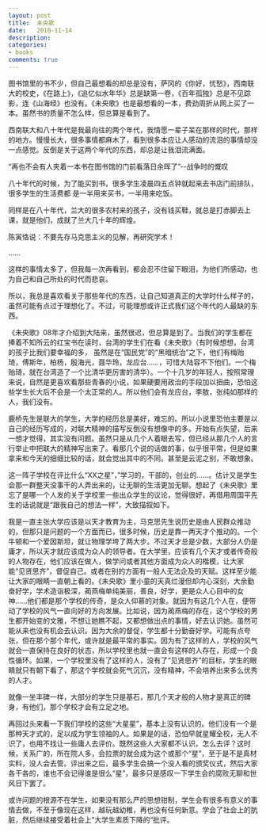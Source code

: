 ```yaml
---
layout: post
title:  未央歌
date:   2010-11-14
description: 
categories:
- books
comments: true
---
```

图书馆里的书不少，但自己最想看的却总是没有，萨冈的《你好，忧愁》，西南联大的校史，《在路上》，《追忆似水年华》总是缺第一卷，《百年孤独》总是不见踪影，连《山海经》也没有。《未央歌》也是最想看的一本，费劲周折从网上买了一本。虽然书的质量不怎么样，但总算是看到了。



西南联大和八十年代是我最向往的两个年代，我情愿一辈子呆在那样的时代，那样的地方。慢慢长大，很多事情都麻木了，看到很多本应让人感动的流泪的事情却没一点感觉。反倒是关于这两个年代的东西，却总是让我泪流满面。

“再也不会有人夹着一本书在图书馆的门前看落日余晖了”--战争时的慨叹

八十年代的时候，为了能买到书，很多学生凌晨四五点钟就起来去书店门前排队，很多学生的生活费都
是一半用来买书，一半用来吃饭。

同样是在八十年代，兰大的很多农村来的孩子，没有钱买鞋，就总是打赤脚去上课，就是他们，成就了兰大几十年的辉煌。

陈寅恪说：不要先存马克思主义的见解，再研究学术！

……

这样的事情太多了，但我每一次再看到，都会忍不住留下眼泪，为他们所感动，也为自己和自己所处的时代而悲哀。

所以，我总是喜欢看关于那些年代的东西，让自己知道真正的大学时什么样子的，虽然可能有点过于理想化了。不过，可能理想或许正式我们这个年代的人最缺的东西。

《未央歌》08年才介绍到大陆来，虽然很迟，但总算是到了。当我们的学生都在捧着不知所云的红宝书在读时，台湾的学生们在看《未央歌》（有时候想想，台湾的孩子比我们要幸福的多， 虽然是在“国民党”的“黑暗统治”之下，他们有梅贻琦，傅斯年，柏杨，殷海光，聂华玲，龙应台……，可惜大陆容不下他们。一个梅贻琦，就在台湾造了一个比清华更厉害的清华）。一个十几岁的年轻人，按照常理来说，自然是更喜欢看那些青春的小说，如果硬要用政治的手段加以扭曲，恐怕这些学生长大后不会是一个太正常的人。所以他们会有龙应台，李敖，张纯如那样的人，我们没有。

鹿桥先生是联大的学生，大学的经历总是美好，难忘的。所以小说里恐怕主要是以自己的经历写成的，对联大精神的描写反倒没有想像中的多。开始有点失望，后来一想才觉得，其实没有问题。虽然只是从几个人着眼去写，但已经从那几个人的言行举止中把联大的精神写出来了。看那几个说的话做的事，似乎很平常，但是如果拿来和今天的细细比较的话，就会觉出其中的不同。甚至是云泥之别，不敢想象。

这一阵子学校在评比什么“XX之星”，”学习的，干部的，创业的……。估计又是学生会那一群整天没事干的人弄出来的，让无聊的生活更加无聊。想起了《未央歌》里忘了是哪一个人发的关于学校里一些出众学生的议论，觉得很好，再借用周国平先生的话说就是“跟我自己的想法一样”，大致描叙如下。

我是一直主张大学应该是以天才教育为主，马克思先生说历史是由人民群众推动的，但那只是问题的一个方面而已，很多时候，历史是靠一两天才个推动的。一个牛顿和一个爱因斯坦，就让物理学垮了两大步。不过天才总是少数，大部分人仍是庸才，所以天才就应该成为众人的领导者。在大学里，应该有几个天才或者传奇般的人物存在，他们应该在做人，做学问或者其他方面成为众人的楷模，让大家能“见贤思齐”，督促自己。或者在别的方面有一般人无法企及的天赋。这样至少能让大家的眼睛一直朝上看的。《未央歌》里小童的天真烂漫但却内心深刻，大余勤奋好学，学术造诣极深，蔺燕梅单纯美丽，善良，好学，更是众人心目中的女神……他们都是那个学校的传奇，是众人仰慕的对象。就因为有这几个人在，便带动了学校的风气一直向好的方向发展。比如说，因为蔺燕梅的存在，这个学校的男生都开始变的文雅，不想让她瞧不起，又都想做出点的事情，好去认识她。虽然可能从来也没有机会去认识。因为大余的督促，学生都十分勤奋好学。可能有点夸张，但在那个那个年代，或许就是最平常的事实。因为有了这样的人，学校的风气就会一直保持在良好的状态，所以学校里也就一直会有这样的人存在，形成一个良性循环。如果，一个学校里没有了这样的人，没有了“见贤思齐”的目标，学生的眼睛就只有朝下看了，那这个学校就会死气沉沉，没有精神，不会培养出来多么优秀的人才。

就像一坐丰碑一样，大部分的学生只是基石，那几个天才般的人物才是真正的碑身，有他们，那个学校才会有立足之地。

再回过头来看一下我们学校的这些“大星星”，基本上没有认识的。他们没有一个是那种天才式的，足以成为学生领袖的人。如果是的话，恐怕早就星耀全校，无人不识了，也用不找让一些庸人去评价。既然这些人大家都不认识，怎么去评？这时候，关系广的，所在院人多，会拉票的就会成为这个或那个“星”，至于是不是真材实料，没人会去管。评出来之后，最多学生会搞一个没人看的颁奖仪式，然后大家各干各的，谁也不会记得谁是很么“星”，最多只是感叹一下学生会的腐败无聊和世风日下罢了。

或许问题的根源不在学生，如果没有那么严的思想钳制，学生会有很多有意义的事情去做，不至于像现在这样，越玩越幼稚，再也没有任何新意。学会了社会上的肮脏，然后继续接受着社会上”大学生素质下降的“批评。
